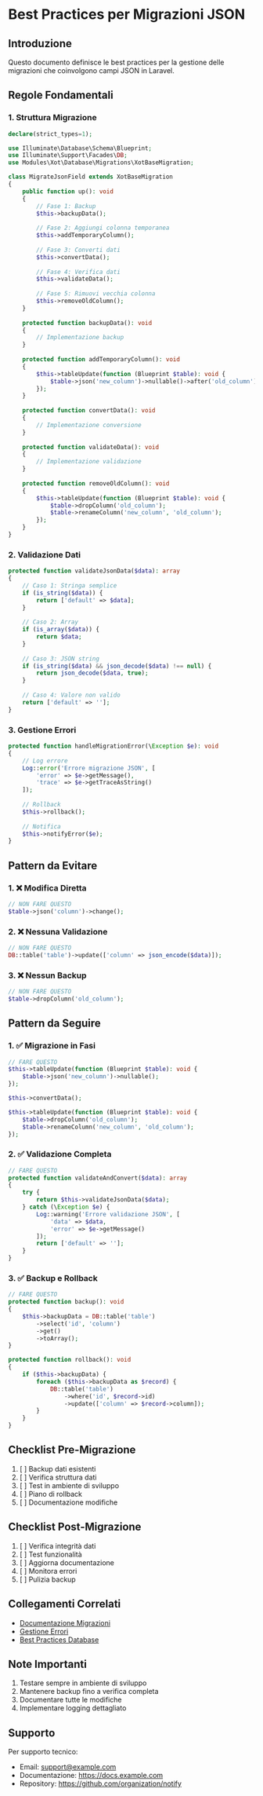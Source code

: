 # Best Practices per Migrazioni JSON

## Introduzione

Questo documento definisce le best practices per la gestione delle migrazioni che coinvolgono campi JSON in Laravel.

## Regole Fondamentali

### 1. Struttura Migrazione

```php
declare(strict_types=1);

use Illuminate\Database\Schema\Blueprint;
use Illuminate\Support\Facades\DB;
use Modules\Xot\Database\Migrations\XotBaseMigration;

class MigrateJsonField extends XotBaseMigration
{
    public function up(): void
    {
        // Fase 1: Backup
        $this->backupData();
        
        // Fase 2: Aggiungi colonna temporanea
        $this->addTemporaryColumn();
        
        // Fase 3: Converti dati
        $this->convertData();
        
        // Fase 4: Verifica dati
        $this->validateData();
        
        // Fase 5: Rimuovi vecchia colonna
        $this->removeOldColumn();
    }
    
    protected function backupData(): void
    {
        // Implementazione backup
    }
    
    protected function addTemporaryColumn(): void
    {
        $this->tableUpdate(function (Blueprint $table): void {
            $table->json('new_column')->nullable()->after('old_column');
        });
    }
    
    protected function convertData(): void
    {
        // Implementazione conversione
    }
    
    protected function validateData(): void
    {
        // Implementazione validazione
    }
    
    protected function removeOldColumn(): void
    {
        $this->tableUpdate(function (Blueprint $table): void {
            $table->dropColumn('old_column');
            $table->renameColumn('new_column', 'old_column');
        });
    }
}
```

### 2. Validazione Dati

```php
protected function validateJsonData($data): array
{
    // Caso 1: Stringa semplice
    if (is_string($data)) {
        return ['default' => $data];
    }
    
    // Caso 2: Array
    if (is_array($data)) {
        return $data;
    }
    
    // Caso 3: JSON string
    if (is_string($data) && json_decode($data) !== null) {
        return json_decode($data, true);
    }
    
    // Caso 4: Valore non valido
    return ['default' => ''];
}
```

### 3. Gestione Errori

```php
protected function handleMigrationError(\Exception $e): void
{
    // Log errore
    Log::error('Errore migrazione JSON', [
        'error' => $e->getMessage(),
        'trace' => $e->getTraceAsString()
    ]);
    
    // Rollback
    $this->rollback();
    
    // Notifica
    $this->notifyError($e);
}
```

## Pattern da Evitare

### 1. ❌ Modifica Diretta
```php
// NON FARE QUESTO
$table->json('column')->change();
```

### 2. ❌ Nessuna Validazione
```php
// NON FARE QUESTO
DB::table('table')->update(['column' => json_encode($data)]);
```

### 3. ❌ Nessun Backup
```php
// NON FARE QUESTO
$table->dropColumn('old_column');
```

## Pattern da Seguire

### 1. ✅ Migrazione in Fasi
```php
// FARE QUESTO
$this->tableUpdate(function (Blueprint $table): void {
    $table->json('new_column')->nullable();
});

$this->convertData();

$this->tableUpdate(function (Blueprint $table): void {
    $table->dropColumn('old_column');
    $table->renameColumn('new_column', 'old_column');
});
```

### 2. ✅ Validazione Completa
```php
// FARE QUESTO
protected function validateAndConvert($data): array
{
    try {
        return $this->validateJsonData($data);
    } catch (\Exception $e) {
        Log::warning('Errore validazione JSON', [
            'data' => $data,
            'error' => $e->getMessage()
        ]);
        return ['default' => ''];
    }
}
```

### 3. ✅ Backup e Rollback
```php
// FARE QUESTO
protected function backup(): void
{
    $this->backupData = DB::table('table')
        ->select('id', 'column')
        ->get()
        ->toArray();
}

protected function rollback(): void
{
    if ($this->backupData) {
        foreach ($this->backupData as $record) {
            DB::table('table')
                ->where('id', $record->id)
                ->update(['column' => $record->column]);
        }
    }
}
```

## Checklist Pre-Migrazione

1. [ ] Backup dati esistenti
2. [ ] Verifica struttura dati
3. [ ] Test in ambiente di sviluppo
4. [ ] Piano di rollback
5. [ ] Documentazione modifiche

## Checklist Post-Migrazione

1. [ ] Verifica integrità dati
2. [ ] Test funzionalità
3. [ ] Aggiorna documentazione
4. [ ] Monitora errori
5. [ ] Pulizia backup

## Collegamenti Correlati

- [Documentazione Migrazioni](./MIGRATION_RULES.md)
- [Gestione Errori](./ERROR_HANDLING.md)
- [Best Practices Database](./DATABASE_BEST_PRACTICES.md)

## Note Importanti

1. Testare sempre in ambiente di sviluppo
2. Mantenere backup fino a verifica completa
3. Documentare tutte le modifiche
4. Implementare logging dettagliato

## Supporto

Per supporto tecnico:
- Email: support@example.com
- Documentazione: https://docs.example.com
- Repository: https://github.com/organization/notify 
